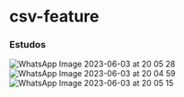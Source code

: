 # csv-feature

### Estudos

![WhatsApp Image 2023-06-03 at 20 05 28](https://github.com/CarolinaCedro/csv-feature/assets/75391803/a5aff5ea-3148-442f-b79a-f7ce9c950713)
![WhatsApp Image 2023-06-03 at 20 04 59](https://github.com/CarolinaCedro/csv-feature/assets/75391803/c5c6e0ef-680f-41ff-8c72-1f3fc69d438e)
![WhatsApp Image 2023-06-03 at 20 05 15](https://github.com/CarolinaCedro/csv-feature/assets/75391803/506d78d8-7a08-4d70-9cbd-56f08acfeb36)
